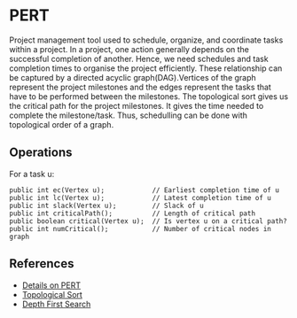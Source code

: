 # PERT
Project management tool used to schedule, organize, and coordinate tasks within a project. In a project, one action generally depends on the successful completion of another. Hence, we need schedules and task completion times to organise the project efficiently. 
These relationship can be captured by a directed acyclic graph(DAG).Vertices of the graph represent the project milestones and the edges represent the tasks that have to be performed between the milestones. The topological sort gives us the critical path for the project milestones. It gives the time needed to complete the milestone/task. Thus, schedulling can be done with topological order of a graph. 

## Operations

For a task u:

	public int ec(Vertex u);            // Earliest completion time of u
	public int lc(Vertex u);            // Latest completion time of u
	public int slack(Vertex u);         // Slack of u
	public int criticalPath();          // Length of critical path
	public boolean critical(Vertex u);  // Is vertex u on a critical path?
	public int numCritical();           // Number of critical nodes in graph

## References
* [Details on PERT](https://en.wikipedia.org/wiki/Program_evaluation_and_review_technique)
* [Topological Sort](https://en.wikipedia.org/wiki/Program_evaluation_and_review_technique)
* [Depth First Search](https://medium.com/basecs/deep-dive-through-a-graph-dfs-traversal-8177df5d0f13)
